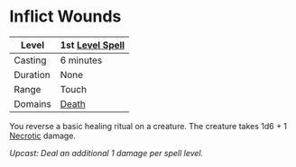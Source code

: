 # Inflict Wounds

| Level    | 1st [Level Spell](../../../Spell%20Level.md) |
| -------- | -------------------------------------------- |
| Casting  | 6 minutes                                    |
| Duration | None                                         |
| Range    | Touch                                        |
| Domains  | [Death](../../../Spell%20Domains/Death.md)   |

You reverse a basic healing ritual on a creature. The creature takes 1d6 + 1 [Necrotic](../../../../Damage%20Types/Necrotic.md) damage.

*Upcast: Deal an additional 1 damage per spell level.*